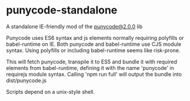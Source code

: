 # punycode-standalone
A standalone IE-friendly mod of the punycode@2.0.0 lib

Punycode uses ES6 syntax and js elements normally requiring polyfills or babel-runtime on IE. Both punycode and babel-runtime use CJS module syntax. Using polyfills or including babel-runtime seems like risk-prone.

This will fetch punycode, transpile it to ES5 and bundle it with required elements from babel-runtime, defining it with the name 'punycode' in requirejs module syntax.
Calling 'npm run full' will  output the bundle into dist/punycode.js

Scripts depend on a unix-style shell.